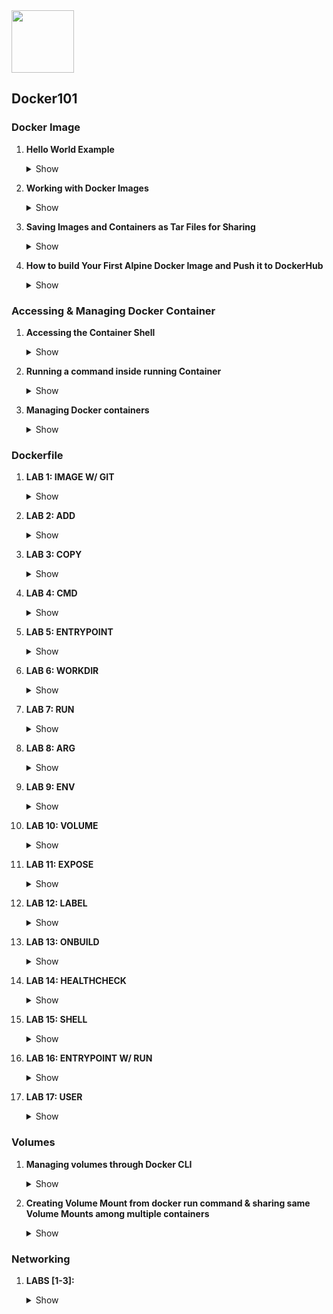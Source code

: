 <img src="https://encrypted-tbn0.gstatic.com/images?q=tbn:ANd9GcSyN4pyRe4qBnmt9dBZ9O-BwO8YJTw-pZ9sNcqNKD1r_pAcWoK2c2zUw5cEGwZtedc0om8&usqp=CAU" width=100 height="100"/>

<h2>Docker101</h2>

<h3>Docker Image</h3>

1. <b>Hello World Example</b>
      <details><summary>Show</summary>

      ```
      docker pull hello-world
      docker images
      ```
      ```
      docker run hello-world
      docker ps -a
      docker inspect <YOUR_CONTAINER_ID>
      ```
      </details>

2. <b>Working with Docker Images</b>
      <details><summary>Show</summary>

      ```
      docker images
      ```
      ```
      docker pull nginx
      docker images nginx # you can list only by name and tag (docker images nginx:latest)
      ```
      </details>

3. <b>Saving Images and Containers as Tar Files for Sharing</b>
      <details><summary>Show</summary>

      ```
      docker run -d -p 80:80 nginx
      docker ps
      ```
      ```
      docker export <YOUR_CONTAINER_ID> > nginx.tar
      docker import - importnginx < nginx.tar
      docker images # you can check the new image importnginx
      ```
      ```
      docker save -o savenginx.tar nginx
      ls -la
      ```
      ```
      docker rmi importnginx
      ```
      </details>

4. <b>How to build Your First Alpine Docker Image and Push it to DockerHub</b>
      <details><summary>Show</summary>

      ```
      docker run -d alpine sh
      ```
      ```
      docker exec -it <YOUR_CONTINAER_ID> sh # you can login into the container
      ```
      ```
      whoami
      cat /etc/*release
      apk update
      apk add git
      exit
      ```
      ```
      docker commit -m "GIT was added" <YOUR_CONTAINER_ID> agocho/alpine-git
      docker tag agocho/alpine-git:latest agocho/alpine-git:1.0
      docker images # you should see your new image called: agocho/alpine-git with the following tag: 1.0
      docker push agocho/alpine-git:1.0 # push your image in your personal docker account
      ```
      ```
      docker rmi <IDs> -f # you have to clean your environment (images)
      docker rm <IDs> -f # you have to clean your environment (containers)
      ```
      </details>

<h3>Accessing & Managing Docker Container</h3>

1. <b>Accessing the Container Shell</b>
      <details><summary>Show</summary>

      ```
      docker run -dit ubuntu
      docker images
      docker ps # you should see your ubuntu cotainer running 
      ```
      ```
      docker exec -it <YOUR_CONTAINER> bash
      exit
      ```
      ```
      docker attach <YOUR_CONTAINER> # you can also use docker attach in order to connect to
      exit
      ```
      </details>

2. <b>Running a command inside running Container</b>
      <details><summary>Show</summary>

      ```
      docker run -dit ubuntu
      docker exec -it <YOUR_CONTAINER> bash
      exit
      ```
      </details>
      
3. <b>Managing Docker containers</b>
      <details><summary>Show</summary>

      ```
      docker rm -f $(docker ps -a -q) # you clean your desktop host
      ```
      ```
      docker run -d -p 8080:80 --name app1 nginx:latest
      docker run -d -p 8081:80 --name app2 nginx:latest
      docker ps
      ```
      ```
      docker stop app1 # you can stop your container named: app1
      docker kill app2 # you can kill your container named: app2
      docker ps -a # list all the containers (including non running containers)
      ```
      ```
      docker start app1 app2
      docker ps
      ```
      ```
      docker restart app2
      docker info
      docker top app1 # show the running process in the first container
      docker history nginx:latest
      ```
      ```
      docker inspect app1
      docker inspect app2
      ```
      ```
      docker logs app1
      docker logs app2
      ```
      </details>

<h3>Dockerfile</h3>

1. <b>LAB 1: IMAGE W/ GIT</b>
      <details><summary>Show</summary>

      ```
      docker build -t agocho/alpine-git . # you have to go into the lab1 folder and find the content of the Dockerfile
      ```
      ```
      docker images
      docker tag agocho/alpine-git agocho/alpine-git:1.1
      docker push agocho/alpine-git:1.1
      ```
      ```
      docker run -itd agocho/alpine-git:1.1 /bin/sh
      docker ps
      docker attach <YOUR_CONTAINER_ID>
      ```
      ```
      git --version
      exit
      ```
      </details>

2. <b>LAB 2: ADD</b>
      <details><summary>Show</summary>

      ```
      docker build -t agocho/alpine-add . # you have to go into the lab2 folder and find the content of the Dockerfile
      ```
      ```
      docker images
      docker tag agocho/alpine-add agocho/alpine-add:1.0
      ```
      ```
      docker run -itd agocho/alpine-add:1.0 /bin/sh
      docker ps
      docker attach <YOUR_CONTAINER_ID>
      ```
      ```
      ls -la pharosc_8.4.tar.gz
      exit
      ```
      </details>

3. <b>LAB 3: COPY</b>
      <details><summary>Show</summary>

      ```
      echo "Welcome to NGINX"  > index.html
      docker build -t agocho/nginx-copy . # you have to go into the lab3 folder and find the content of the Dockerfile
      ```
      ```
      docker images
      docker run -d --name myapp1 -p 8080:80 agocho/nginx-copy
      ```
      ```
      curl localhost:8080
      ```
      </details>

4. <b>LAB 4: CMD</b>
      <details><summary>Show</summary>

      ```
      docker build -t agocho/alpine-cmd . # you have to go into the lab4 folder and find the content of the Dockerfile
      ```
      ```
      docker images
      docker run agocho/alpine-cmd # you should see the output of the CMD
      ```
      </details>

5. <b>LAB 5: ENTRYPOINT</b>
      <details><summary>Show</summary>

      ```
      docker build -t agocho/alpine-entrypoint-exec . # you have to go into the lab5 folder and find the content of the Dockerfile
      ```
      ```
      docker images
      docker run agocho/alpine-entrypoint-exec # you have to see the echo output configured
      ```
      ```
      vi Dockerfile # you have to comment the first ENTRYPOINT instruction
      docker run agocho/alpine-entrypoint-shell
      docker build -t agocho/alpine-entrypoint-shell .
      ```
      ```
      docker run --entrypoint "/bin/echo" agocho/alpine-entrypoint-exec "We are overriding the entrypoint instruction"
      ```
      ```
      docker rm $(docker ps -a -q)  
      docker rmi $(docker images -a -q)
      ```
      </details>

6. <b>LAB 6: WORKDIR</b>
      <details><summary>Show</summary>

      ```
      docker build -t agocho/alpine-workdir . # you have to go into the lab6 folder and find the content of the Dockerfile
      ```
      ```
      docker images
      docker run -it agocho/alpine-workdir sh # you have to see the echo output configured
      ```
      ```
      docker rm $(docker ps -a -q) -f 
      docker rmi $(docker images -a -q) -f 
      ```
      </details>

7. <b>LAB 7: RUN</b>
      <details><summary>Show</summary>

      ```
      docker build -t agocho/alpine-run . # you have to go into the lab7 folder and find the content of the Dockerfile
      ```
      ```
      docker images
      docker run -d -it agocho/alpine-run:latest
      ```
      ```
      docker history agocho/alpine-run:latest # you can check all the layers
      ```
      ```
      docker rm $(docker ps -a -q) -f 
      docker rmi $(docker images -a -q) -f 
      ```
      
      </details>
      
8. <b>LAB 8: ARG</b>
      <details><summary>Show</summary>

      ```
      docker build -t agocho/alpine-arg . # you have to go into the lab8 folder and find the content of the Dockerfile
      ```
      ```
      docker images
      docker build -t agocho/alpine-arg:1.0
      ```
      docker build -t agocho/alpine-arg:1.1 --build-arg command=whoami . # you can overrite the ARG param
      ```
      docker rm $(docker ps -a -q) -f 
      docker rmi $(docker images -a -q) -f 
      ```
      
      </details>

9. <b>LAB 9: ENV</b>
      <details><summary>Show</summary>

      ```
      docker build -t agocho/alpine-env . # you have to go into the lab9 folder and find the content of the Dockerfile
      ```
      ```
      docker images
      docker run agocho/alpine-env:latest
      ```
      ```
      docker run --env MESSAGE="We are testing imperative commands" agocho/alpine-env
      ```
      ```
      docker rm $(docker ps -aq) -f 
      docker rmi $(docker images -aq) -f 
      ```
      
      </details>

10. <b>LAB 10: VOLUME</b>
      <details><summary>Show</summary>

      ```
      docker build -t agocho/nginx-vol . # you have to go into the lab10 folder and find the content of the Dockerfile
      ```
      ```
      docker images
      docker run agocho/nginx-vol:latest
      docker volume ls
      docker inspect --format='{{.Mounts}}' <YOUR_CONTAINER_ID>
      ```
      ```
      docker rm $(docker ps -aq) -f 
      docker rmi $(docker images -aq) -f 
      ```
      
      </details>

11. <b>LAB 11: EXPOSE</b>
      <details><summary>Show</summary>

      ```
      docker build -t agocho/nginx-expose . # you have to go into the lab11 folder and find the content of the Dockerfile
      ```
      ```
      docker images
      docker run -d --rm -P --name nginx-8080 agocho/nginx-expose:latest
      ```
      ```
      docker run -d --rm -p 80:80 --name nginx-80 agocho/nginx-expose:latest # you can override the publish expose port
      ```
      ```
      docker rm $(docker ps -aq) -f 
      docker rmi $(docker images -aq) -f 
      ```
      
      </details>

12. <b>LAB 12: LABEL</b>
      <details><summary>Show</summary>

      ```
      docker build -t agocho/nginx-label:1.0 . # you have to go into the lab12 folder and find the content of the Dockerfile
      ```
      ```
      docker images
      docker run --rm -d --name nginx-label agocho/nginx-label:1.0
      ```
      ```
      docker inspect <YOUR_CONTAINER_ID> |grep -i labels -A2
      ```
      ```
      docker rm $(docker ps -aq) -f 
      docker rmi $(docker images -aq) -f 
      ```
      
      </details>

13. <b>LAB 13: ONBUILD</b>
      <details><summary>Show</summary>

      ```
      docker build -t agocho/nginx-label:1.0 . # you have to go into the lab13 folder and find the content of the Dockerfile
      ```
      ```
      docker images
      docker build -t agocho/busy-onbuild .
      ```
      ```
      docker build --file "DockerfileTrigger" -t agocho/busy-child-onbuild . # you should see the onbuild RUN ECHO
      ```
      ```
      docker rm $(docker ps -aq) -f 
      docker rmi $(docker images -aq) -f 
      ```
      
      </details>

14. <b>LAB 14: HEALTHCHECK</b>
      <details><summary>Show</summary>

      ```
      docker build -t agocho/nginx-healthcheck . # you have to go into the lab14 folder and find the content of the Dockerfile
      ```
      ```
      docker run -d -P --name nginx-8080 agocho/nginx-healthcheck:latest
      ```
      ```
      docker logs <YOUR_CONTAINER> -f # you should see the following entry:  "GET / HTTP/1.1" 200 615 "-" "curl/7.74.0" "-"
      ```
      ```
      docker ps # you should see "healthy" in the STATUS section
      ```
      ```
      docker run -d --name nginx-80 -P --env NGINX_PORT=5000 agocho/nginx-healthcheck:latest
      docker ps # you should see "unhealthy" in the STATUS section because we override the curl port check to 5000
      ```
      ```
      docker rm $(docker ps -aq) -f 
      docker rmi $(docker images -aq) -f 
      ```
      
      </details>

15. <b>LAB 15: SHELL</b>
      <details><summary>Show</summary>

      ```
      docker buid -t agocho/windows-shell . # you have to go into the lab15 folder and find the content of the Dockerfile
      ```
      ```
      docker run agocho/windows-shell
      ```
      ```
      docker rm $(docker ps -aq) -f 
      docker rmi $(docker images -aq) -f 
      ```
      
      </details>

16. <b>LAB 16: ENTRYPOINT W/ RUN</b>
      <details><summary>Show</summary>

      ```
      docker build -t agocho/busybox-entrypoint . # you have to go into the lab16 folder and find the content of the Dockerfile
      ```
      ```
      docker images
      docker run --name entrypoint-cat-passwd agocho/busybox-entrypoint:latest
      ```
      ```
      docker run --name entrypoint-cat-shadow agocho/busybox-entrypoint:latest /etc/shadow # you can override the CMD
      ```
      ```
      docker rm $(docker ps -aq) -f 
      docker rmi $(docker images -aq) -f 
      ```
      
      </details>

17. <b>LAB 17: USER</b>
      <details><summary>Show</summary>

      ```
      docker build -t agocho/busybox-user . # you have to go into the lab17 folder and find the content of the Dockerfile
      ```
      ```
      docker images
      docker run -d --rm -it agocho/busybox-user
      ```
      ```
      docker exec <YOUR_CONTAINER_ID> id 
      ```
      ```
      docker rm $(docker ps -aq) -f 
      docker rmi $(docker images -aq) -f 
      ```
      
      </details>

<h3>Volumes</h3>

1. <b>Managing volumes through Docker CLI</b>
      <details><summary>Show</summary>

      ```
      docker volume create myvol
      docker volume ls
      docker inspect myvol
      ```
      ```
      docker volume rm myvol # docker volume rm $(docker volume ls -q)
      ```
      </details>

2. <b>Creating Volume Mount from docker run command & sharing same Volume Mounts among multiple containers</b>
      <details><summary>Show</summary>

      ```
      docker run -it -v my-volume:/data --name my-container-1 selaworkshops/busybox:latest
      cd /data/
      echo "volume" > volume.txt
      ```
      ```
      docker run -it -v my-volume:/data --name my-container-2 selaworkshops/busybox:latest
      cd /data/
      ls # you should see the volume.txt
      ```
      ```
      docker rm $(docker ps -a -q)
      ```
      ```
      docker run -it -v my-volume:/data --name my-container-3 selaworkshops/busybox:latest
      cd /data/
      ls # you should see the volume.txt
      ```
      ```
      docker rm $(docker ps -aq) -f 
      docker rmi $(docker images -aq) -f 
      docker volume rm $(docker volume ls -q)
      ```
      </details>

<h3>Networking</h3>

1. <b>LABS [1-3]:</b>
      <details><summary>Show</summary>

      ```
      docker network
      docker network inspect bridge
      docker info
      ```
      </details>